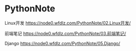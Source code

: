 # PythonNote

Linux开发
https://node0.wfdlz.com/PythonNote/02.Linux开发/

前端笔记
https://node0.wfdlz.com/PythonNote/03.前端笔记/

Django
https://node0.wfdlz.com/PythonNote/05.Django/







